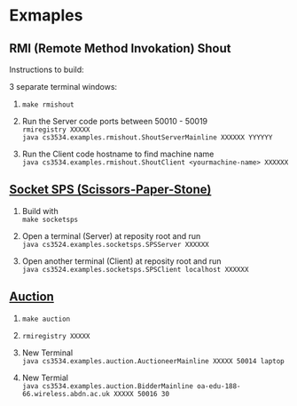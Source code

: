 # Exmaples
## RMI (Remote Method Invokation) Shout

Instructions to build:

3 separate terminal windows:
1. `make rmishout`

2. Run the Server code ports between 50010 - 50019 \
`rmiregistry XXXXX` \
`java cs3534.examples.rmishout.ShoutServerMainline XXXXXX YYYYYY`

3. Run the Client code
hostname to find machine name \
`java cs3534.examples.rmishout.ShoutClient <yourmachine-name> XXXXXX`

## [Socket SPS (Scissors-Paper-Stone)](/cs3534/examples/socketsps/)

1. Build with \
`make socketsps`

2. Open a terminal (Server) at reposity root and run \
`java cs3524.examples.socketsps.SPSServer XXXXXX`

3. Open another terminal (Client) at reposity root and run \
`java cs3524.examples.socketsps.SPSClient localhost XXXXXX`

## [Auction](/cs3534/examples/auction/)

1. `make auction`

2. `rmiregistry XXXXX`

3. New Terminal \
`java cs3534.examples.auction.AuctioneerMainline XXXXX 50014 laptop`

4. New Termial \
`java cs3534.examples.auction.BidderMainline oa-edu-188-66.wireless.abdn.ac.uk XXXXX 50016 30`